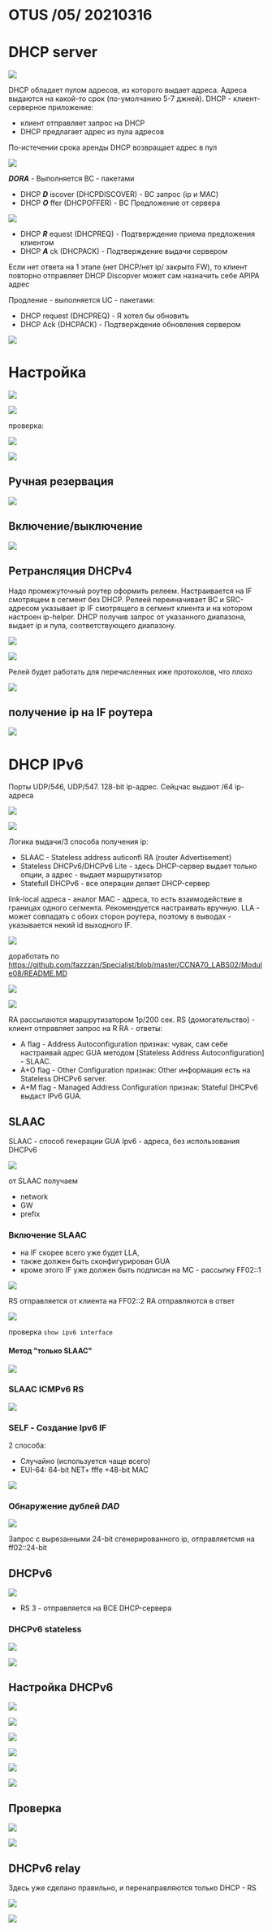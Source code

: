 # OTUS /05/ 20210316
# DHCP server

![](pictures\01.jpg)

DHCP обладает пулом адресов, из которого выдает адреса. Адреса выдаются на какой-то срок (по-умолчанию 5-7 джней). DHCP - клиент-серверное приложение:
- клиент отправляет запрос на DHCP
- DHCP предлагает адрес из пула адресов

По-истечении срока аренды DHCP возвращает адрес в пул

![](pictures/02.jpg)

___DORA___ - Выполняется BC - пакетами
- DHCP ___D___ iscover (DHCPDISCOVER) - BC запрос (ip и MAC)
- DHCP ___O___ ffer (DHCPOFFER) - BC Предложение от сервера

![](pictures\03.jpg)

- DHCP ___R___ equest (DHCPREQ) - Подтверждение приема предложения клиентом
- DHCP ___A___ ck (DHCPACK) - Подтверждение выдачи сервером

Если нет ответа на 1 этапе (нет DHCP/нет ip/ закрыто FW), то клиент повторно отправляет DHCP Discopver может сам назначить себе APIPA адрес

Продление - выполняется UC - пакетами:
- DHCP request (DHCPREQ) - Я хотел бы обновить
- DHCP Ack (DHCPACK) - Подтверждение обновления сервером

![](pictures\04.jpg)

# Настройка

![](pictures\05.jpg)

![](pictures\06.jpg)

проверка:

![](pictures\07.jpg)

![](pictures\08.jpg)

## Ручная резервация

![](pictures\09.jpg)

## Включение/выключение

![](pictures\10.jpg)

## Ретрансляция DHCPv4

Надо промежуточный роутер оформить релеем. Настраивается на IF смотрящем в сегмент без DHCP. Релеей переиначивает BC и SRC-адресом  указывает ip IF смотрящего в сегмент клиента и на котором настроен ip-helper. DHCP получив запрос от указанного диапазона, выдает ip и пула, соответствующего диапазону.

![](pictures\11.jpg)

![](pictures\12.jpg)

Релей будет работать для перечисленных иже протоколов, что плохо

![](pictures\13.jpg)

## получение ip на IF роутера
![](pictures\14.jpg)


# DHCP IPv6

Порты UDP/546, UDP/547. 128-bit ip-адрес. Сейцчас выдают /64 ip-адреса

![](pictures\15.jpg)

![](pictures\16.jpg)

Логика выдачи/3 способа получения ip:
- SLAAC - Stateless address auticonfi
        RA (router Advertisement)
- Stateless DHCPv6/DHCPv6 Lite - здесь DHCP-сервер выдает только опции, а адрес - выдает маршрутизатор
- Statefull DHCPv6 - все операции делает DHCP-сервер

link-local адреса - аналог MAC - адреса, то есть взаимодействие в границах одного сегмента. Рекомендуется настраивать вручную. LLA - может совпадать с обоих сторон роутера, поэтому в выводах - указывается некий id выходного IF.

![](pictures\17.jpg)

доработать по https://github.com/fazzzan/Specialist/blob/master/CCNA70_LABS02/Module08/README.MD

![](pictures\18.jpg)

![](pictures\19.jpg)

RA рассылаются маршрутизатором 1р/200 сек. 
RS (домогательство) - клиент отправляет запрос на R
RA - ответы:
- A flag - Address Autoconfiguration признак: чувак, сам себе настраивай адрес GUA методом [Stateless Address Autoconfiguration] - SLAAC.
- A+O flag - Other Configuration признак: Other информация есть на Stateless DHCPv6 server.
- A+M flag - Managed Address Configuration признак: Stateful DHCPv6 выдаст IPv6 GUA.

## SLAAC
SLAAC - способ генерации GUA Ipv6 - адреса, без использования DHCPv6

![](pictures\20.jpg)

от SLAAC получаем
- network
- GW
- prefix

### Включение SLAAC
- на IF скорее всего уже будет LLA,
- также должен быть сконфигурирован GUA
- кроме этого IF уже должен быть подписан на MC - рассылку FF02::1 

![](pictures\21.jpg)

RS отправляется от клиента на FF02::2
RA отправляются в ответ

![](pictures\22.jpg)

проверка ```show ipv6 interface```

#### Метод "только SLAAC"

![](pictures\23.jpg)

### SLAAC ICMPv6 RS

![](pictures\24.jpg)

### SELF - Создание Ipv6 IF
2 способа:
- Случайно (используется чаще всего)
- EUI-64: 64-bit NET+ fffe +48-bit MAC

![](pictures\25.jpg)

### Обнаружение дублей ___DAD___

![](pictures\26.jpg)

Запрос с вырезанными 24-bit сгенерированного ip, отправляетсмя на ff02::24-bit

## DHCPv6

![](pictures\27.jpg)

- RS 3 - отправляется на ВСЕ DHCP-сервера

### DHCPv6 stateless

![](pictures\28.jpg)

![](pictures\29.jpg)

## Настройка DHCPv6

![](pictures\30.jpg)

![](pictures\31.jpg)

![](pictures\32.jpg)

![](pictures\33.jpg)

![](pictures\34.jpg)

![](pictures\35.jpg)


## Проверка

![](pictures\36.jpg)

![](pictures\37.jpg)

## DHCPv6 relay
Здесь уже сделано правильно, и перенаправляются только DHCP - RS

![](pictures\38.jpg)

![](pictures\39.jpg)